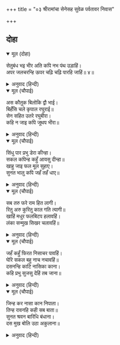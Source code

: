 +++
title = "०३ श्रीरामांचा सेनेसह सुवेळ पर्वतावर निवास"

+++


## दोहा


<details open><summary>मूल (दोहा)</summary>

सेतुबंध भइ भीर अति कपि नभ पंथ उड़ाहिं।  
अपर जलचरन्हि ऊपर चढ़ि चढ़ि पारहि जाहिं॥ ४॥
</details>

<details><summary>अनुवाद (हिन्दी)</summary>

सेतुबंधावर मोठी गर्दी झाली. त्यामुळे काही वानर आकाश-मार्गाने उडू लागले आणि काही तर जलचर जीवांना ओलांडून पलीकडे जात होते.॥ ४॥
</details>

<details open><summary>मूल (चौपाई)</summary>

अस कौतुक बिलोकि द्वौ भाई।  
बिहँसि चले कृपाल रघुराई॥  
सेन सहित उतरे रघुबीरा।  
कहि न जाइ कपि जूथप भीरा॥
</details>

<details><summary>अनुवाद (हिन्दी)</summary>

कृपाळू श्रीराम व बंधू लक्ष्मण हे कौतुक पहात हसत निघाले. श्रीराम सेनेसह समुद्रपार गेले. वानर आणि त्यांच्या सेनापतींची गर्दी तर काही विचारू नका.॥ १॥
</details>

<details open><summary>मूल (चौपाई)</summary>

सिंधु पार प्रभु डेरा कीन्हा।  
सकल कपिन्ह कहुँ आयसु दीन्हा॥  
खाहु जाइ फल मूल सुहाए।  
सुनत भालु कपि जहँ तहँ धाए॥
</details>

<details><summary>अनुवाद (हिन्दी)</summary>

प्रभूंनी समुद्र पार करून मुक्काम ठोकला आणि सर्व वानरांना आज्ञा दिली की, ‘तुम्ही जाऊन चांगली फळे-मुळे खाऊन घ्या.’ हे ऐकताच अस्वले व वानर इकडे-तिकडे धावत निघाले.॥ २॥
</details>

<details open><summary>मूल (चौपाई)</summary>

सब तरु फरे राम हित लागी।  
रितु अरु कुरितु काल गति त्यागी॥  
खाहिं मधुर फलबिटप हलावहिं।  
लंका सन्मुख सिखर चलावहिं॥
</details>

<details><summary>अनुवाद (हिन्दी)</summary>

श्रीरामांच्या सेवेसाठी सर्व वृक्ष ऋतु-काल नसतानाही फळांनी बहरले. वानर व अस्वले गोड-गोड फळे खात होते, वृक्ष हालवीत होते आणि पर्वतांची शिखरे लंकेकडे टाकीत होते.॥ ३॥
</details>

<details open><summary>मूल (चौपाई)</summary>

जहँ कहुँ फिरत निसाचर पावहिं।  
घेरि सकल बहु नाच नचावहिं॥  
दसनन्हि काटि नासिका काना।  
कहि प्रभु सुजसु देहिं तब जाना॥
</details>

<details><summary>अनुवाद (हिन्दी)</summary>

फिरत असताना कुठे एखादा राक्षस भेटला, तर सर्वजण त्याला घेरून खूप नाचवत होते आणि दातांनी त्याचे नाक-कान कापून प्रभूंची सुकीर्ती सांगून त्यांना जाऊ देत होते.॥ ४॥
</details>

<details open><summary>मूल (चौपाई)</summary>

जिन्ह कर नासा कान निपाता।  
तिन्ह रावनहि कही सब बाता॥  
सुनत श्रवन बारिधि बंधाना।  
दस मुख बोलि उठा अकुलाना॥
</details>

<details><summary>अनुवाद (हिन्दी)</summary>

ज्या राक्षसांचे नाक-कान कापले होते, त्यांनी जाऊन सर्व वृत्तांत रावणाला सांगितला. समुद्रावर सेतू बांधल्याचे ऐकून रावण घाबरून दहा तोंडांनी म्हणाला,॥ ५॥
</details>
